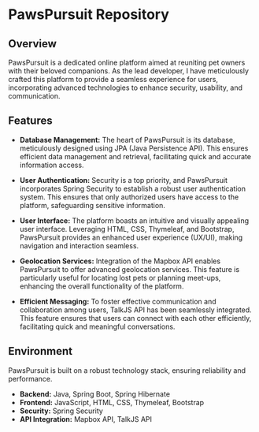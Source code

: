 # PawsPursuit Repository

## Overview

PawsPursuit is a dedicated online platform aimed at reuniting pet owners with their beloved companions. As the lead developer, I have meticulously crafted this platform to provide a seamless experience for users, incorporating advanced technologies to enhance security, usability, and communication.

## Features

- **Database Management:** The heart of PawsPursuit is its database, meticulously designed using JPA (Java Persistence API). This ensures efficient data management and retrieval, facilitating quick and accurate information access.

- **User Authentication:** Security is a top priority, and PawsPursuit incorporates Spring Security to establish a robust user authentication system. This ensures that only authorized users have access to the platform, safeguarding sensitive information.

- **User Interface:** The platform boasts an intuitive and visually appealing user interface. Leveraging HTML, CSS, Thymeleaf, and Bootstrap, PawsPursuit provides an enhanced user experience (UX/UI), making navigation and interaction seamless.

- **Geolocation Services:** Integration of the Mapbox API enables PawsPursuit to offer advanced geolocation services. This feature is particularly useful for locating lost pets or planning meet-ups, enhancing the overall functionality of the platform.

- **Efficient Messaging:** To foster effective communication and collaboration among users, TalkJS API has been seamlessly integrated. This feature ensures that users can connect with each other efficiently, facilitating quick and meaningful conversations.

## Environment

PawsPursuit is built on a robust technology stack, ensuring reliability and performance.

- **Backend:** Java, Spring Boot, Spring Hibernate
- **Frontend:** JavaScript, HTML, CSS, Thymeleaf, Bootstrap
- **Security:** Spring Security
- **API Integration:** Mapbox API, TalkJS API
